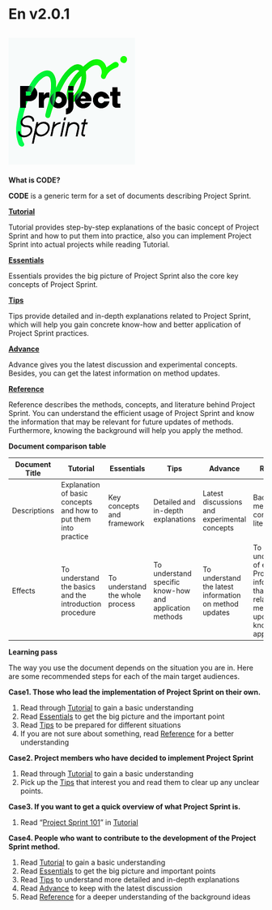 # En v2.0.1

## ![](../images/pjs_logo.png)

**What is CODE?**

**CODE** is a generic term for a set of documents describing Project Sprint.

[**Tutorial**](tutorial/)

Tutorial provides step-by-step explanations of the basic concept of Project Sprint and how to put them into practice, also you can implement Project Sprint into actual projects while reading Tutorial.

[**Essentials**](essentials.md)

Essentials provides the big picture of Project Sprint also the core key concepts of Project Sprint.

[**Tips**](tips/)

Tips provide detailed and in-depth explanations related to Project Sprint, which will help you gain concrete know-how and better application of Project Sprint practices.

[**Advance**](advance.md)

Advance gives you the latest discussion and experimental concepts. Besides, you can get the latest information on method updates.

[**Reference**](reference.md)

Reference describes the methods, concepts, and literature behind Project Sprint. You can understand the efficient usage of Project Sprint and know the information that may be relevant for future updates of methods. Furthermore, knowing the background will help you apply the method.

**Document comparison table**

| Document Title | Tutorial                                                        | Essentials                      | Tips                                                    | Advance                                                | Reference                                                                                                                      |
| -------------- | --------------------------------------------------------------- | ------------------------------- | ------------------------------------------------------- | ------------------------------------------------------ | ------------------------------------------------------------------------------------------------------------------------------ |
| Descriptions   | Explanation of basic concepts and how to put them into practice | Key concepts and framework      | Detailed and in-depth explanations                      | Latest discussions and experimental concepts           | Background methods, concepts, and literature                                                                                   |
| Effects        | To understand the basics and the introduction procedure         | To understand the whole process | To understand specific know-how and application methods | To understand the latest information on method updates | To understanding of efficient Project Sprint, information that may be related to method updates, and knowledge for application |

**Learning pass**

The way you use the document depends on the situation you are in. Here are some recommended steps for each of the main target audiences.

**Case1. Those who lead the implementation of Project Sprint on their own.**

1. Read through [Tutorial](tutorial/) to gain a basic understanding
2. Read [Essentials](essentials.md) to get the big picture and the important point
3. Read [Tips](tips/) to be prepared for different situations
4. If you are not sure about something, read [Reference](reference.md) for a better understanding

**Case2. Project members who have decided to implement Project Sprint**

1. Read through [Tutorial](tutorial/) to gain a basic understanding
2. Pick up the [Tips](tips/) that interest you and read them to clear up any unclear points.

**Case3. If you want to get a quick overview of what Project Sprint is.**

1. Read “[Project Sprint 101](tutorial/project-sprint-101.md)” in [Tutorial](tutorial/)

**Case4. People who want to contribute to the development of the Project Sprint method.**

1. Read [Tutorial](tutorial/) to gain a basic understanding
2. Read [Essentials](essentials.md) to get the big picture and important points
3. Read [Tips](tips/) to understand more detailed and in-depth explanations
4. Read [Advance](advance.md) to keep with the latest discussion
5. Read [Reference](reference.md) for a deeper understanding of the background ideas
